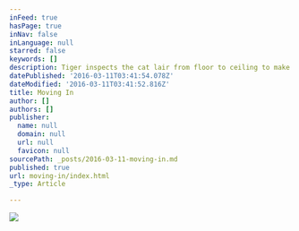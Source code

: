 ```yaml
---
inFeed: true
hasPage: true
inNav: false
inLanguage: null
starred: false
keywords: []
description: Tiger inspects the cat lair from floor to ceiling to make sure it is up to code. She is satisfied with the ventilation.
datePublished: '2016-03-11T03:41:54.078Z'
dateModified: '2016-03-11T03:41:52.816Z'
title: Moving In
author: []
authors: []
publisher:
  name: null
  domain: null
  url: null
  favicon: null
sourcePath: _posts/2016-03-11-moving-in.md
published: true
url: moving-in/index.html
_type: Article

---
```

![](https://the-grid-user-content.s3-us-west-2.amazonaws.com/c7f94f88-ded3-47c3-8343-b0358bae61eb.jpg)